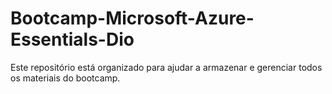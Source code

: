 # Bootcamp-Microsoft-Azure-Essentials-Dio
Este repositório está organizado para ajudar a armazenar e gerenciar todos os materiais do bootcamp.
